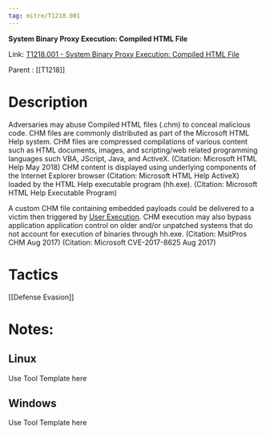 ```yaml
---
tag: mitre/T1218.001
---
```


**System Binary Proxy Execution: Compiled HTML File**

Link: [T1218.001 - System Binary Proxy Execution: Compiled HTML File](https://attack.mitre.org/techniques/T1218/001)

Parent : [[T1218]]


# Description

Adversaries may abuse Compiled HTML files (.chm) to conceal malicious code. CHM files are commonly distributed as part of the Microsoft HTML Help system. CHM files are compressed compilations of various content such as HTML documents, images, and scripting/web related programming languages such VBA, JScript, Java, and ActiveX. (Citation: Microsoft HTML Help May 2018) CHM content is displayed using underlying components of the Internet Explorer browser (Citation: Microsoft HTML Help ActiveX) loaded by the HTML Help executable program (hh.exe). (Citation: Microsoft HTML Help Executable Program)

A custom CHM file containing embedded payloads could be delivered to a victim then triggered by [User Execution](https://attack.mitre.org/techniques/T1204). CHM execution may also bypass application application control on older and/or unpatched systems that do not account for execution of binaries through hh.exe. (Citation: MsitPros CHM Aug 2017) (Citation: Microsoft CVE-2017-8625 Aug 2017)

# Tactics


[[Defense Evasion]]


# Notes:

## Linux

Use Tool Template here

## Windows

Use Tool Template here